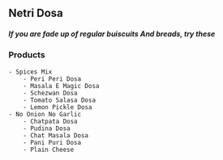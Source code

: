 ## Netri Dosa ##
##### If you are fade up of regular buiscuits And breads, try these
### Products ###
	- Spices Mix
		- Peri Peri Dosa
		- Masala E Magic Dosa
		- Schezwan Dosa
		- Tomato Salasa Dosa
		- Lemon Pickle Dosa
	- No Onion No Garlic
		- Chatpata Dosa
		- Pudina Dosa
		- Chat Masala Dosa
		- Pani Puri Dosa
		- Plain Cheese